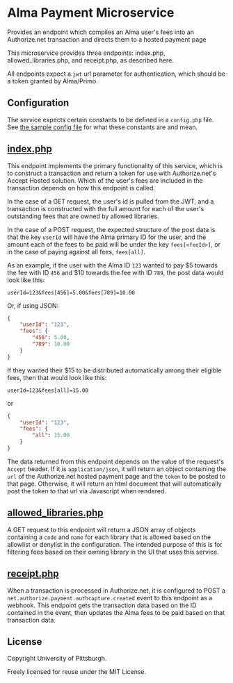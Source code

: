 # Alma Payment Microservice

Provides an endpoint which compiles an Alma user's fees into an Authorize.net transaction and directs them to a hosted payment page

This microservice provides three endpoints: index.php, allowed_libraries.php, and receipt.php, as described here.

All endpoints expect a `jwt` url parameter for authentication, which should be a token granted by Alma/Primo.

## Configuration

The service expects certain constants to be defined in a `config.php` file. See [the sample config file](config.sample.php) for what these constants are and mean.

## [index.php](index.php)

This endpoint implements the primary functionality of this service, which is to construct a transaction and return a token for use with Authorize.net's Accept Hosted solution. Which of the user's fees are included in the transaction depends on how this endpoint is called.

In the case of a GET request, the user's id is pulled from the JWT, and a transaction is constructed with the full amount for each of the user's outstanding fees that are owned by allowed libraries.

In the case of a POST request, the expected structure of the post data is that the key `userId` will have the Alma primary ID for the user, and the amount each of the fees to be paid will be under the key `fees[<feeId>]`, or in the case of paying against all fees, `fees[all]`.

As an example, if the user with the Alma ID `123` wanted to pay $5 towards the fee with ID `456` and $10 towards the fee with ID `789`, the post data would look like this:

```application/x-www-form-urlencoded
userId=123&fees[456]=5.00&fees[789]=10.00
```

Or, if using JSON:

```json
{
    "userId": "123",
    "fees": {
        "456": 5.00,
        "789": 10.00
    }
}
```

If they wanted their $15 to be distributed automatically among their eligible fees, then that would look like this:

```application/x-www-form-urlencoded
userId=123&fees[all]=15.00
```

or

```json
{
    "userId": "123",
    "fees": {
        "all": 15.00
    }
}
```

The data returned from this endpoint depends on the value of the request's `Accept` header. If it is `application/json`, it will return an object containing the `url` of the Authorize.net hosted payment page and the `token` to be posted to that page. Otherwise, it will return an html document that will automatically post the token to that url via Javascript when rendered.

## [allowed_libraries.php](allowed_libraries.php)

A GET request to this endpoint will return a JSON array of objects containing a `code` and `name` for each library that is allowed based on the allowlist or denylist in the configuration. The intended purpose of this is for filtering fees based on their owning library in the UI that uses this service.

## [receipt.php](receipt.php)

When a transaction is processed in Authorize.net, it is configured to POST a `net.authorize.payment.authcapture.created` event to this endpoint as a webhook. This endpoint gets the transaction data based on the ID contained in the event, then updates the Alma fees to be paid based on that transaction data.

## License

Copyright University of Pittsburgh.

Freely licensed for reuse under the MIT License.